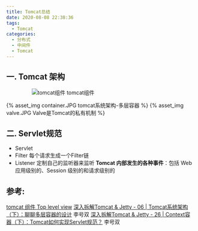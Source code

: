 ```yaml
---
title: Tomcat总结
date: 2020-08-08 22:38:36
tags:
  - Tomcat
categories:
  - 分布式
  - 中间件
  - Tomcat
---
```


<p></p>
<!-- more -->

## 一. Tomcat 架构
<div style="text-align: center; width: 60%">

![tomcat组件](https://user-images.githubusercontent.com/5608425/64508350-cedbeb00-d30f-11e9-8c01-9f7e5abffcba.png)
tomcat组件
</div>

{% asset_img  container.JPG   tomcat系统架构-多层容器  %}
{% asset_img  valve.JPG   Valve是Tomcat的私有机制  %}


## 二. Servlet规范
+ Servlet
+ Filter
每个请求生成一个Filter链
+ Listener
定制自己的监听器来监听 **Tomcat 内部发生的各种事件**：包括 Web 应用级别的、Session 级别的和请求级别的

## 参考:
[tomcat 组件 Top level view](https://www.iteye.com/blog/onlyor-1689344)
[深入拆解Tomcat & Jetty - 06 | Tomcat系统架构（下）：聊聊多层容器的设计]() 李号双
[深入拆解Tomcat & Jetty - 26 | Context容器（下）：Tomcat如何实现Servlet规范？]() 李号双